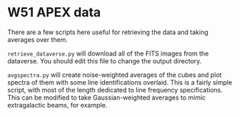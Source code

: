 W51 APEX data
=============

There are a few scripts here useful for retrieving the data and taking averages over them.

`retrieve_dataverse.py` will download all of the FITS images from the dataverse.  You should edit this file to change the output directory.


`avgspectra.py` will create noise-weighted averages of the cubes and plot
spectra of them with some line identifications overlaid.  This is a fairly
simple script, with most of the length dedicated to line frequency
specifications.  This can be modified to take Gaussian-weighted averages
to mimic extragalactic beams, for example.
